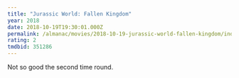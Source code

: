 ```yaml
---
title: "Jurassic World: Fallen Kingdom"
year: 2018
date: 2018-10-19T19:30:01.000Z
permalink: /almanac/movies/2018-10-19-jurassic-world-fallen-kingdom/index.html
rating: 2
tmdbid: 351286
---
```


Not so good the second time round.